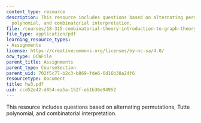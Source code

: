 ```yaml
---
content_type: resource
description: This resource includes questions based on alternating permutations, Tutte
  polynomial, and combinatorial interpretation.
file: /courses/18-315-combinatorial-theory-introduction-to-graph-theory-extremal-and-enumerative-combinatorics-spring-2005/ccd52e42d854ea5a152feb1b36e94952_hw3.pdf
file_type: application/pdf
learning_resource_types:
- Assignments
license: https://creativecommons.org/licenses/by-nc-sa/4.0/
ocw_type: OCWFile
parent_title: Assignments
parent_type: CourseSection
parent_uid: 702f5c77-b2c3-b869-fde6-6d16b38a24f6
resourcetype: Document
title: hw3.pdf
uid: ccd52e42-d854-ea5a-152f-eb1b36e94952
---
```

This resource includes questions based on alternating permutations, Tutte polynomial, and combinatorial interpretation.